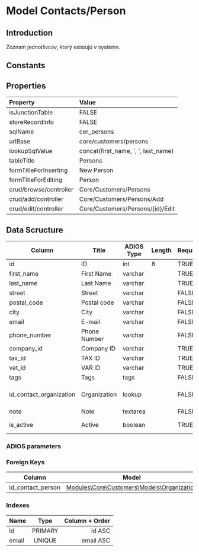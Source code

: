 # Model Contacts/Person

## Introduction

Zoznam jednotlivcov, ktorý existujú v systéme.

## Constants

## Properties

| Property               | Value                               |
| :--------------------- | :---------------------------------- |
| isJunctionTable        | FALSE                               |
| storeRecordInfo        | FALSE                               |
| sqlName                | cer_persons                         |
| urlBase                | core/customers/persons              |
| lookupSqlValue         | concat(first_name, ', ', last_name) |
| tableTitle             | Persons                             |
| formTitleForInserting  | New Person                          |
| formTitleForEditing    | Person                              |
| crud/browse/controller | Core/Customers/Persons              |
| crud/add/controller    | Core/Customers/Persons/Add          |
| crud/edit/controller   | Core/Customers/Persons/{id}/Edit    |

## Data Scructure

| Column                  | Title        | ADIOS Type | Length | Required | Notes                     |
| ----------------------- | ------------ | ---------- | ------ | -------- | ------------------------- |
| id                      | ID           | int        | 8      | TRUE     |                           |
| first_name              | First Name   | varchar    |        | TRUE     | Meno                      |
| last_name               | Last Name    | varchar    |        | TRUE     | Priezvisko                |
| street                  | Street       | varchar    |        | FALSE    | Ulica                     |
| postal_code             | Postal code  | varchar    |        | FALSE    | PSČ                       |
| city                    | City         | varchar    |        | FALSE    | Mesto                     |
| email                   | E-mail       | varchar    |        | FALSE    | E-mail                    |
| phone_number            | Phone Number | varchar    |        | FALSE    | Telefónne číslo           |
| company_id              | Company ID   | varchar    |        | TRUE     | IČO                       |
| tax_id                  | TAX ID       | varchar    |        | TRUE     | DIČ                       |
| vat_id                  | VAR ID       | varchar    |        | TRUE     | IČ DPH                    |
| tags                    | Tags         | tags       |        | FALSE    | Značky                    |
| id_contact_organization | Organization | lookup     |        | FALSE    | ID príslušnej organizácie |
| note                    | Note         | textarea   |        | FALSE    | Poznámka                  |
| is_active               | Active       | boolean    |        | TRUE     | Aktívny Kontakt?          |

### ADIOS parameters

### Foreign Keys

| Column            | Model                                                         | Relation | OnUpdate | OnDelete |
| ----------------- | ------------------------------------------------------------- | -------- | -------- | -------- |
| id_contact_person | [Modules\Core\Customers\Models\Organization](Organization.md) | 1:1      | Cascade  | Restrict |

### Indexes

| Name  |  Type   | Column + Order |
| :---- | :-----: | -------------: |
| id    | PRIMARY |         id ASC |
| email | UNIQUE  |      email ASC |
